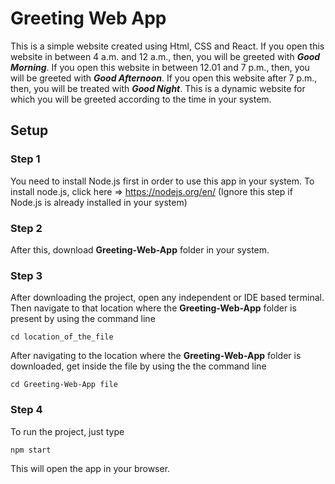 # Greeting Web App
This is a simple website created using Html, CSS and React. If you open this website in between 4 a.m. and 12 a.m., then, you will be greeted with ***Good Morning***. 
If you open this website in between 12.01  and 7 p.m., then, you will be greeted with ***Good Afternoon***. If you open this website after 7 p.m., then, you will be treated with ***Good Night***. This is a dynamic website for which you will be greeted according to the time in your system.

## Setup

### Step 1
You need to install Node.js first in order to use this app in your system. To install node.js, click here => https://nodejs.org/en/
(Ignore this step if Node.js is already installed in your system)

### Step 2
After this, download **Greeting-Web-App** folder in your system.

### Step 3
After downloading the project, open any independent or IDE based terminal. Then navigate to that location where the **Greeting-Web-App** folder is present by using the command line
```
cd location_of_the_file
```
After navigating to the location where the  **Greeting-Web-App** folder is downloaded, get inside the file by using the the command line
```
cd Greeting-Web-App file
```

### Step 4
To run the project, just type
```
npm start
```
This will open the app in your browser.

